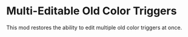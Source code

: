 # Multi-Editable Old Color Triggers

This mod restores the ability to edit multiple old color triggers at once.